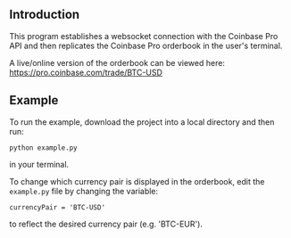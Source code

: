 ## Introduction

This program establishes a websocket connection with the Coinbase Pro API and then replicates the Coinbase Pro orderbook in the user's terminal.

A live/online version of the orderbook can be viewed here: https://pro.coinbase.com/trade/BTC-USD

## Example

To run the example, download the project into a local directory and then run:
```
python example.py
```
in your terminal.


To change which currency pair is displayed in the orderbook, edit the `example.py` file by changing the variable:
```
currencyPair = 'BTC-USD'
```
to reflect the desired currency pair (e.g. 'BTC-EUR').
